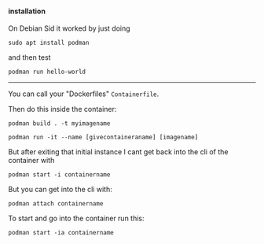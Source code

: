 #### installation

On Debian Sid it worked by just doing
```
sudo apt install podman
```
and then test
```
podman run hello-world
```

***

You can call your "Dockerfiles" `Containerfile`.

Then do this inside the container:
```
podman build . -t myimagename
```

```
podman run -it --name [givecontaineraname] [imagename]
```

But after exiting that initial instance I cant get back into the cli of the container with
```
podman start -i containername
```

But you can get into the cli with:
```
podman attach containername
```

To start and go into the container run this:
```
podman start -ia containername
```
